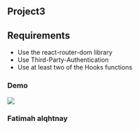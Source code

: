 
## Project3
## Requirements
- Use the react-router-dom library
- Use Third-Party-Authentication
- Use at least two of the Hooks functions

### Demo
<img src= "https://b.top4top.io/p_1986npbt31.gif"/>

### Fatimah alqhtnay

  
  
 

